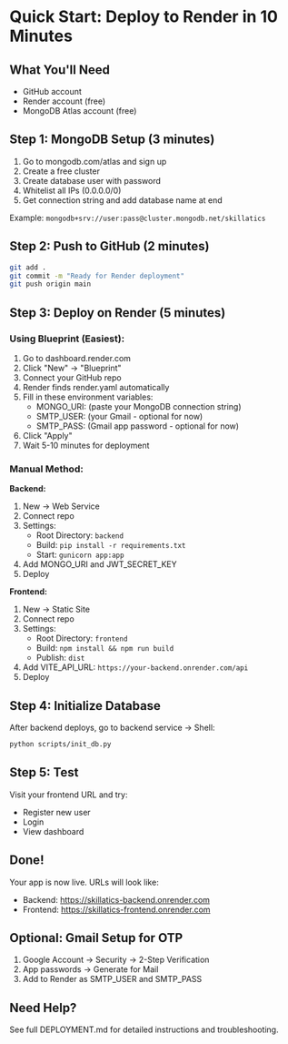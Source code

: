 # Quick Start: Deploy to Render in 10 Minutes

## What You'll Need
- GitHub account
- Render account (free)
- MongoDB Atlas account (free)

## Step 1: MongoDB Setup (3 minutes)

1. Go to mongodb.com/atlas and sign up
2. Create a free cluster
3. Create database user with password
4. Whitelist all IPs (0.0.0.0/0)
5. Get connection string and add database name at end

Example: `mongodb+srv://user:pass@cluster.mongodb.net/skillatics`

## Step 2: Push to GitHub (2 minutes)

```bash
git add .
git commit -m "Ready for Render deployment"
git push origin main
```

## Step 3: Deploy on Render (5 minutes)

### Using Blueprint (Easiest):

1. Go to dashboard.render.com
2. Click "New" → "Blueprint"
3. Connect your GitHub repo
4. Render finds render.yaml automatically
5. Fill in these environment variables:
   - MONGO_URI: (paste your MongoDB connection string)
   - SMTP_USER: (your Gmail - optional for now)
   - SMTP_PASS: (Gmail app password - optional for now)
6. Click "Apply"
7. Wait 5-10 minutes for deployment

### Manual Method:

**Backend:**
1. New → Web Service
2. Connect repo
3. Settings:
   - Root Directory: `backend`
   - Build: `pip install -r requirements.txt`
   - Start: `gunicorn app:app`
4. Add MONGO_URI and JWT_SECRET_KEY
5. Deploy

**Frontend:**
1. New → Static Site
2. Connect repo
3. Settings:
   - Root Directory: `frontend`
   - Build: `npm install && npm run build`
   - Publish: `dist`
4. Add VITE_API_URL: `https://your-backend.onrender.com/api`
5. Deploy

## Step 4: Initialize Database

After backend deploys, go to backend service → Shell:

```bash
python scripts/init_db.py
```

## Step 5: Test

Visit your frontend URL and try:
- Register new user
- Login
- View dashboard

## Done!

Your app is now live. URLs will look like:
- Backend: https://skillatics-backend.onrender.com
- Frontend: https://skillatics-frontend.onrender.com

## Optional: Gmail Setup for OTP

1. Google Account → Security → 2-Step Verification
2. App passwords → Generate for Mail
3. Add to Render as SMTP_USER and SMTP_PASS

## Need Help?

See full DEPLOYMENT.md for detailed instructions and troubleshooting.
